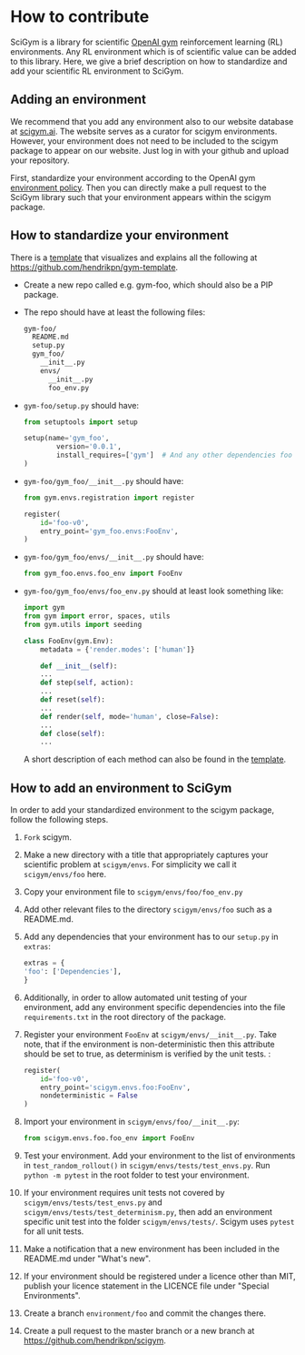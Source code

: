 # How to contribute

SciGym is a library for scientific [OpenAI gym] reinforcement learning (RL) environments. 
Any RL environment which is of scientific value can be added to this library.
Here, we give a brief description on how to standardize and add your scientific RL environment to SciGym.

## Adding an environment

We recommend that you add any environment also to our website database at [scigym.ai]. The website serves as a curator for scigym environments.
However, your environment does not need to be included to the scigym package to appear on our website. Just log in with your github and upload your repository.

First, standardize your environment according to the OpenAI gym [environment policy].
Then you can directly make a pull request to the SciGym library such that your environment appears within the scigym package.

## How to standardize your environment

There is a [template] that visualizes and explains all the following at https://github.com/hendrikpn/gym-template.

* Create a new repo called e.g. gym-foo, which should also be a PIP package.

* The repo should have at least the following files:
  ```sh
  gym-foo/
    README.md
    setup.py
    gym_foo/
      __init__.py
      envs/
        __init__.py
        foo_env.py
  ```

* `gym-foo/setup.py` should have:

    ```python
    from setuptools import setup

    setup(name='gym_foo',
            version='0.0.1',
            install_requires=['gym']  # And any other dependencies foo needs
    )  
    ```

* `gym-foo/gym_foo/__init__.py` should have:

    ```python
    from gym.envs.registration import register

    register(
        id='foo-v0',
        entry_point='gym_foo.envs:FooEnv',
    )
    ```

* `gym-foo/gym_foo/envs/__init__.py` should have:

    ```python
    from gym_foo.envs.foo_env import FooEnv
    ```

* `gym-foo/gym_foo/envs/foo_env.py` should at least look something like:

    ```python
    import gym
    from gym import error, spaces, utils
    from gym.utils import seeding

    class FooEnv(gym.Env):
        metadata = {'render.modes': ['human']}

        def __init__(self):
        ...
        def step(self, action):
        ...
        def reset(self):
        ...
        def render(self, mode='human', close=False):
        ...
        def close(self):
        ...
    ```

    A short description of each method can also be found in the [template].

## How to add an environment to SciGym

In order to add your standardized environment to the scigym package, follow the following steps.

1. `Fork` scigym.
2. Make a new directory with a title that appropriately captures your scientific problem at `scigym/envs`. For simplicity we call it `scigym/envs/foo` here.
3. Copy your environment file to `scigym/envs/foo/foo_env.py`
4. Add other relevant files to the directory `scigym/envs/foo` such as a README.md.
5. Add any dependencies that your environment has to our `setup.py` in `extras`:

    ```python
    extras = {
    'foo': ['Dependencies'],
    }
    ```
6. Additionally, in order to allow automated unit testing of your environment, add any environment specific dependencies into the file `requirements.txt` in the root directory of the package.
7. Register your environment `FooEnv` at `scigym/envs/__init__.py`. Take note, that if the environment is non-deterministic then this attribute should be set to true, as determinism is verified by the unit tests. :

    ```python
    register(
        id='foo-v0',
        entry_point='scigym.envs.foo:FooEnv',
        nondeterministic = False
    )
    ```

8. Import your environment in `scigym/envs/foo/__init__.py`:

    ```python
    from scigym.envs.foo.foo_env import FooEnv
    ```

9. Test your environment. Add your environment to the list of environments in `test_random_rollout()` in `scigym/envs/tests/test_envs.py`. Run `python -m pytest` in the root folder to test your environment. 
10. If your environment requires unit tests not covered by `scigym/envs/tests/test_envs.py` and `scigym/envs/tests/test_determinism.py`, then add an environment specific unit test into the folder `scigym/envs/tests/`. Scigym uses `pytest` for all unit tests.

11. Make a notification that a new environment has been included in the README.md under "What's new". 
12. If your environment should be registered under a licence other than MIT, publish your licence statement in the LICENCE file under "Special Environments".
13. Create a branch `environment/foo` and commit the changes there.
14. Create a pull request to the master branch or a new branch at https://github.com/hendrikpn/scigym.


  [OpenAI gym]: https://github.com/openai/gym
  [scigym.ai]: https://scigym.ai
  [environment policy]: https://github.com/openai/gym/tree/master/gym/envs#how-to-create-new-environments-for-gym
  [template]: https://hendrikpn.github.io/gym-template/
